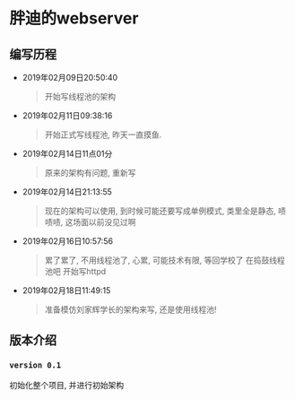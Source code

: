 # 胖迪的webserver

## 编写历程

 - 2019年02月09日20:50:40

    >    开始写线程池的架构
- 2019年02月11日09:38:16
 
    >   开始正式写线程池, 昨天一直摸鱼.

- 2019年02月14日11点01分

    >   原来的架构有问题, 重新写

- 2019年02月14日21:13:55

    >   现在的架构可以使用, 到时候可能还要写成单例模式, 类里全是静态, 啧啧啧, 这场面以前没见过啊

- 2019年02月16日10:57:56

    >   累了累了, 不用线程池了, 心累, 可能技术有限, 等回学校了 在捣鼓线程池吧
        开始写httpd

- 2019年02月18日11:49:15
    
    >   准备模仿刘家辉学长的架构来写, 还是使用线程池!

## 版本介绍 

### ``version 0.1`` 

初始化整个项目, 并进行初始架构


